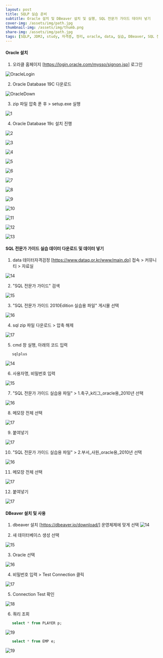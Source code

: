 ```yaml
---
layout: post
title: SQLP 실습 준비
subtitle: Oracle 설치 및 DBeaver 설치 및 실행, SQL 전문가 가이드 데이터 넣기 
cover-img: /assets/img/path.jpg
thumbnail-img: /assets/img/thumb.png
share-img: /assets/img/path.jpg
tags: [SQLP, JDMJ, study, 자격증, 정리, oracle, data, 실습, DBeaver, SQL 전문가 가이드, oracle 설치]
---
```


#### Oracle 설치
     
   1. 오라클 홈페이지 [https://login.oracle.com/mysso/signon.jsp] 로그인

   ![OracleLogin](/assets/img/20220802_SQLP_STUDY2/oracleLogin.png)

   2. Oracle Database 19C 다운로드
 
   ![OracleDown](/assets/img/20220802_SQLP_STUDY2/oracleDown.png)
   
   3. zip 파일 압축 푼 후 > setup.exe 실행
  
   ![1](/assets/img/20220802_SQLP_STUDY2/01.png)

   4. Oracle Database 19c 설치 진행

   ![2](/assets/img/20220802_SQLP_STUDY2/02.png)
   
   ![3](/assets/img/20220802_SQLP_STUDY2/03.png)

   ![4](/assets/img/20220802_SQLP_STUDY2/04.png)

   ![5](/assets/img/20220802_SQLP_STUDY2/05.png)

   ![6](/assets/img/20220802_SQLP_STUDY2/06.png)

   ![7](/assets/img/20220802_SQLP_STUDY2/08.png)

   ![8](/assets/img/20220802_SQLP_STUDY2/09.png)
   
   ![9](/assets/img/20220802_SQLP_STUDY2/1.png)

   ![10](/assets/img/20220802_SQLP_STUDY2/2.png)

   ![11](/assets/img/20220802_SQLP_STUDY2/3.png)

   ![12](/assets/img/20220802_SQLP_STUDY2/4.png)

   ![13](/assets/img/20220802_SQLP_STUDY2/5.png)


#### SQL 전문가 가이드 실습 데이터 다운로드 및 데이터 넣기
   
   1. data 데이터자격검정 [https://www.dataq.or.kr/www/main.do] 접속 > 커뮤니티 > 자료실
   
   ![14](/assets/img/20220802_SQLP_STUDY2/11.png)

   2. "SQL 전문가 가이드" 검색 

   ![15](/assets/img/20220802_SQLP_STUDY2/12.png)

   3. "SQL 전문가 가이드 2010Edition 실습용 파일" 게시물 선택

   ![16](/assets/img/20220802_SQLP_STUDY2/13.png)

   4. sql zip 파일 다운로드 > 압축 해제

   ![17](/assets/img/20220802_SQLP_STUDY2/14.png)

   5. cmd 창 실행, 아래의 코드 입력

   ```sql
      sqlplus
   ```
   ![14](/assets/img/20220802_SQLP_STUDY2/18.png)

   6. 사용자명, 비밀번호 입력

   ![15](/assets/img/20220802_SQLP_STUDY2/18-1.png)


   7. "SQL 전문가 가이드 실습용 파일" > 1.축구_k리그_oracle용_2010년 선택

   ![16](/assets/img/20220802_SQLP_STUDY2/15-1.png)

   8. 메모장 전체 선택
   
   ![17](/assets/img/20220802_SQLP_STUDY2/16.png)

   9. 붙여넣기

   ![17](/assets/img/20220802_SQLP_STUDY2/19.png)

   10. "SQL 전문가 가이드 실습용 파일" > 2.부서_사원_oracle용_2010년 선택

   ![16](/assets/img/20220802_SQLP_STUDY2/15.png)

   11. 메모장 전체 선택
   
   ![17](/assets/img/20220802_SQLP_STUDY2/21.png)

   12. 붙여넣기

   ![17](/assets/img/20220802_SQLP_STUDY2/22.png)


#### DBeaver 설치 및 사용

   1. dbeaver 설치 [https://dbeaver.io/download/]
   운영체제에 맞게 선택
   ![14](/assets/img/20220802_SQLP_STUDY2/6.png)

   2. 새 데이터베이스 생성 선택

   ![15](/assets/img/20220802_SQLP_STUDY2/7.png)

   3. Oracle 선택

   ![16](/assets/img/20220802_SQLP_STUDY2/8.png)

   4. 비밀번호 입력 > Test Connection 클릭

   ![17](/assets/img/20220802_SQLP_STUDY2/9.png)

   5. Connection Test 확인

   ![18](/assets/img/20220802_SQLP_STUDY2/10.png)

   6. 쿼리 조회

   ```sql
      select * from PLAYER p;
   ```
   ![19](/assets/img/20220802_SQLP_STUDY2/20.png)

   ```sql
      select * from EMP e;
   ```

   ![19](/assets/img/20220802_SQLP_STUDY2/23.png)